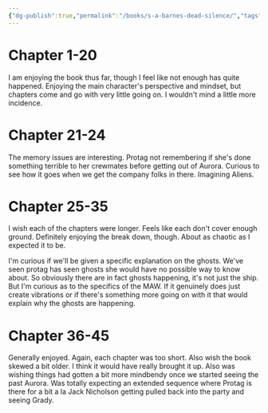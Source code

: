 ```yaml
---
{"dg-publish":true,"permalink":"/books/s-a-barnes-dead-silence/","tags":["books"],"created":"2024-06-11","updated":"2025-03-17"}
---
```



# Chapter 1-20

I am enjoying the book thus far, though I feel like not enough has quite happened. Enjoying the main character's perspective and mindset, but chapters come and go with very little going on. I wouldn't mind a little more incidence.

# Chapter 21-24

The memory issues are interesting. Protag not remembering if she's done something terrible to her crewmates before getting out of Aurora. Curious to see how it goes when we get the company folks in there. Imagining Aliens.

# Chapter 25-35

I wish each of the chapters were longer. Feels like each don't cover enough ground. Definitely enjoying the break down, though. About as chaotic as I expected it to be.

I'm curious if we'll be given a specific explanation on the ghosts. We've seen protag has seen ghosts she would have no possible way to know about. So obviously there are in fact ghosts happening, it's not just the ship. But I'm curious as to the specifics of the MAW. If it genuinely does just create vibrations or if there's something more going on with it that would explain why the ghosts are happening.

# Chapter 36-45

Generally enjoyed. Again, each chapter was too short. Also wish the book skewed a bit older. I think it would have really brought it up. Also was wishing things had gotten a bit more mindbendy once we started seeing the past Aurora. Was totally expecting an extended sequence where Protag is there for a bit a la Jack Nicholson getting pulled back into the party and seeing Grady.

